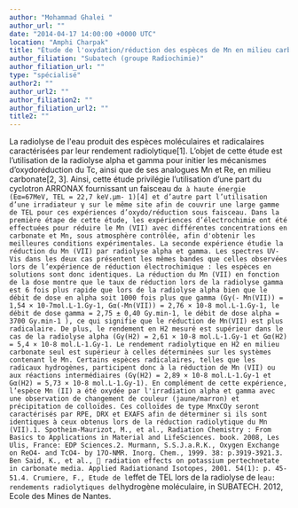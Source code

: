 ```yaml
---
author: "Mohammad Ghalei "
author_url: ""
date: "2014-04-17 14:00:00 +0000 UTC"
location: "Amphi Charpak"
title: "Étude de l'oxydation/réduction des espèces de Mn en milieu carbonate induite par radiolyse alpha et gamma"
author_filiation: "Subatech (groupe Radiochimie)"
author_filiation_url: ""
type: "spécialisé"
author2: ""
author_url2: ""
author_filiation2: ""
author_filiation_url2: ""
title2: ""
---
```

La radiolyse de l'eau produit des espèces moléculaires et radicalaires caractérisées par leur rendement radiolytique[1]. L’objet de cette étude est l’utilisation de la radiolyse alpha et gamma pour initier les mécanismes d’oxydoréduction du Tc, ainsi que de ses analogues Mn et Re, en milieu carbonate[2, 3]. Ainsi, cette étude privilégie l’utilisation d’une part du cyclotron ARRONAX fournissant un faisceau d`α à haute énergie (Eα=67MeV, TEL = 22,7 keV.μm- 1)[4] et d’autre part l’utilisation d’une irradiateur γ sur le même site afin de couvrir une large gamme de TEL pour ces expériences d’oxydo/réduction sous faisceau. Dans la première étape de cette étude, les expériences d’électrochimie ont été effectuées pour réduire le Mn (VII) avec différentes concentrations en carbonate et Mn, sous atmosphère contrôlée, afin d'obtenir les meilleures conditions expérimentales. La seconde expérience étudie la réduction du Mn (VII) par radiolyse alpha et gamma. Les spectres UV-Vis dans les deux cas présentent les mêmes bandes que celles observées lors de l’expérience de réduction électrochimique : les espèces en solutions sont donc identiques. La réduction du Mn (VII) en fonction de la dose montre que le taux de réduction lors de la radiolyse gamma est 6 fois plus rapide que lors de la radiolyse alpha bien que le débit de dose en alpha soit 1000 fois plus que gamma (Gγ(- Mn(VII)) = 1,54 × 10-7mol.L-1.Gy-1, Gα(-Mn(VII)) = 2,76 × 10-8 mol.L-1.Gy-1, le débit de dose gamma = 2,75 ± 0,40 Gy.min-1, le débit de dose alpha = 3700 Gy.min-1 ), ce qui signifie que le réduction de Mn(VII) est plus radicalaire. De plus, le rendement en H2 mesuré est supérieur dans le cas de la radiolyse alpha (Gγ(H2) = 2,61 × 10-8 mol.L-1.Gy-1 et Gα(H2) = 5,4 × 10-8 mol.L-1.Gy-1. Le rendement radiolytique en H2 en milieu carbonate seul est supérieur à celles déterminées sur les systèmes contenant le Mn. Certains espèces radicalaires, telles que les radicaux hydrogènes, participent donc à la réduction de Mn (VII) ou aux réactions intermédiaires (Gγ(H2) = 2,89 × 10-8 mol.L-1.Gy-1 et Gα(H2) = 5,73 × 10-8 mol.L-1.Gy-1). En complément de cette expérience, l’espèce Mn (II) a été oxydée par l'irradiation alpha et gamma avec une observation de changement de couleur (jaune/marron) et précipitation de colloïdes. Ces colloïdes de type MnxCOy seront caractérisés par RPE, DRX et EXAFS afin de déterminer si ils sont identiques à ceux obtenus lors de la réduction radiolytique du Mn (VII).1. Spotheim-Maurizot, M., et al., Radiation Chemistry : From Basics to Applications in Material and LifeSciences. book. 2008, Les Ulis, France: EDP Sciences.2. Murmann, S.S.J.a.R.K., Oxygen Exchange on ReO4- and TcO4- by 17O-NMR. Inorg. Chem., 1999. 38: p.3919-3921.3. Ben Said, K., et al.,  radiation effects on potassium pertechnetate in carbonate media. Applied Radiationand Isotopes, 2001. 54(1): p. 45-51.4. Crumiere, F., Etude de l`effet de TEL lors de la radiolyse de l`eau: rendements radiolytiques del`hydrogène moléculaire, in SUBATECH. 2012, Ecole des Mines de Nantes.
